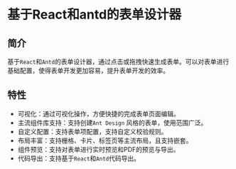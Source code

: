 # 基于React和antd的表单设计器


## 简介

基于`React`和`Antd`的表单设计器，通过点击或拖拽快速生成表单。可以对表单进行基础配置，使得表单开发更加容易，提升表单开发的效率。

## 特性
- 可视化：通过可视化操作，方便快捷的完成表单页面编辑。
- 主流组件库支持：支持创建`Ant Design` 风格的表单，使用范围广泛。
- 自定义配置：支持表单项配置，支持自定义校验规则。
- 布局丰富：支持栅格、卡片、标签页等主流布局，且支持嵌套。
- 组件预览：支持对表单进行实时预览和PDF的预览与导出。
- 代码导出：支持基于`React`和`Antd`代码导出。



